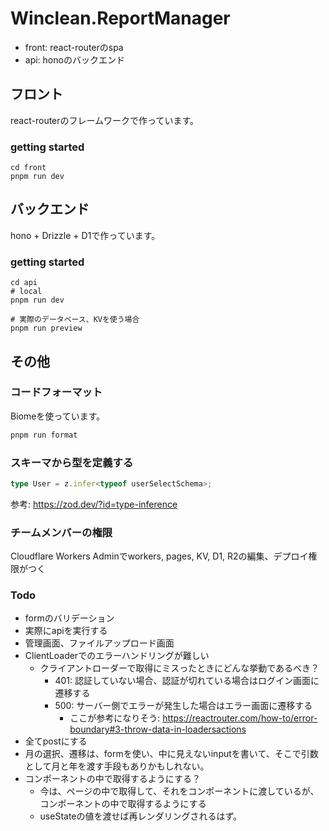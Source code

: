 # Winclean.ReportManager
- front: react-routerのspa
- api: honoのバックエンド
## フロント
react-routerのフレームワークで作っています。
### getting started
```
cd front
pnpm run dev
```
## バックエンド
hono + Drizzle + D1で作っています。
### getting started
```
cd api
# local
pnpm run dev

# 実際のデータベース、KVを使う場合
pnpm run preview
```
## その他
### コードフォーマット
Biomeを使っています。
```bash
pnpm run format
```
### スキーマから型を定義する
```ts
type User = z.infer<typeof userSelectSchema>;
```
参考: https://zod.dev/?id=type-inference
### チームメンバーの権限
Cloudflare Workers Adminでworkers, pages, KV, D1, R2の編集、デプロイ権限がつく

### Todo
- formのバリデーション
- 実際にapiを実行する
- 管理画面、ファイルアップロード画面
- ClientLoaderでのエラーハンドリングが難しい
  - クライアントローダーで取得にミスったときにどんな挙動であるべき？
    - 401: 認証していない場合、認証が切れている場合はログイン画面に遷移する
    - 500: サーバー側でエラーが発生した場合はエラー画面に遷移する
      - ここが参考になりそう: https://reactrouter.com/how-to/error-boundary#3-throw-data-in-loadersactions
- 全てpostにする
- 月の選択、遷移は、formを使い、中に見えないinputを書いて、そこで引数として月と年を渡す手段もありかもしれない。
- コンポーネントの中で取得するようにする？
  - 今は、ページの中で取得して、それをコンポーネントに渡しているが、コンポーネントの中で取得するようにする
  - useStateの値を渡せば再レンダリングされるはず。